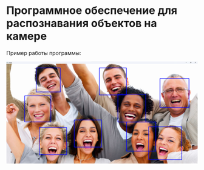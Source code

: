 # Программное обеспечение для распознавания объектов на камере

Пример работы программы:

![recognized.png](recognized.png)